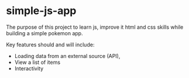 # simple-js-app

The purpose of this project to learn js, improve it html and css skills while building a simple pokemon app.

Key features should and will include:
  - Loading data from an external source (API),
  - View a list of items
  - Interactivity

